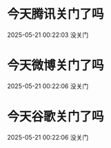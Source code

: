 # 今天腾讯关门了吗

2025-05-21 00:22:03 没关门

# 今天微博关门了吗

2025-05-21 00:22:06 没关门

# 今天谷歌关门了吗

2025-05-21 00:22:06 没关门

